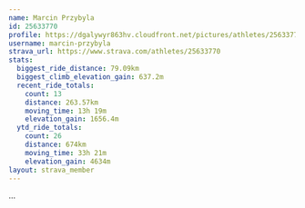 ```yaml
---
name: Marcin Przybyla
id: 25633770
profile: https://dgalywyr863hv.cloudfront.net/pictures/athletes/25633770/12947173/2/large.jpg
username: marcin-przybyla
strava_url: https://www.strava.com/athletes/25633770
stats:
  biggest_ride_distance: 79.09km
  biggest_climb_elevation_gain: 637.2m
  recent_ride_totals:
    count: 13
    distance: 263.57km
    moving_time: 13h 19m
    elevation_gain: 1656.4m
  ytd_ride_totals:
    count: 26
    distance: 674km
    moving_time: 33h 21m
    elevation_gain: 4634m
layout: strava_member
--- 
```

...

